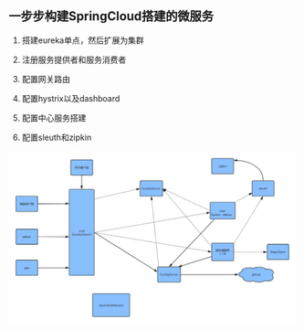 ## 一步步构建SpringCloud搭建的微服务
1. 搭建eureka单点，然后扩展为集群

2. 注册服务提供者和服务消费者

3. 配置网关路由

4. 配置hystrix以及dashboard

5. 配置中心服务搭建

6. 配置sleuth和zipkin

![spring-cloud](https://raw.githubusercontent.com/xuguangwu/spring-cloud-learning/master/images/springcloud.jpg)
